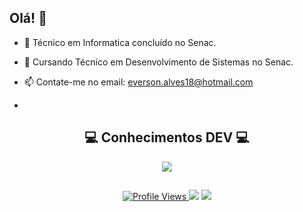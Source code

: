## Olá! 👋
 
- 🌱 Técnico em Informatica concluído no Senac.
- 🌱 Cursando Técnico em Desenvolvimento de Sistemas no Senac.
- 📫 Contate-me no email: everson.alves18@hotmail.com

- <div style="display: inline_block"><br>
 
 <div align="center">
  <h2>💻 Conhecimentos DEV 💻</h2>
    <p align="center">
        <a href="https://skillicons.dev">
            <img align="center" src="https://skillicons.dev/icons?i=cs,py,mysql,git,github,html">
        </a>
    </p>
    
</div>
  
  ##

<div>

 <div align="center">
   <a href="https://komarev.com/ghpvc/?username=eversonalves&label=Profile%20views&color=0e75b6&style=for-the-badge">
        <img src="https://komarev.com/ghpvc/?username=eversonalves&label=Profile%20views&color=0e75b6&style=for-the-badge" alt="Profile Views" />
  <a href = "mailto:everson.alves18@hotmail.com"><img src="https://img.shields.io/badge/-Gmail-%23333?style=for-the-badge&logo=gmail&logoColor=white" target="_blank"></a>
  <a href="https://www.linkedin.com/in/alveseverson" target="_blank"><img src="https://img.shields.io/badge/-LinkedIn-%230077B5?style=for-the-badge&logo=linkedin&logoColor=white" target="_blank"></a>
  
</div>
